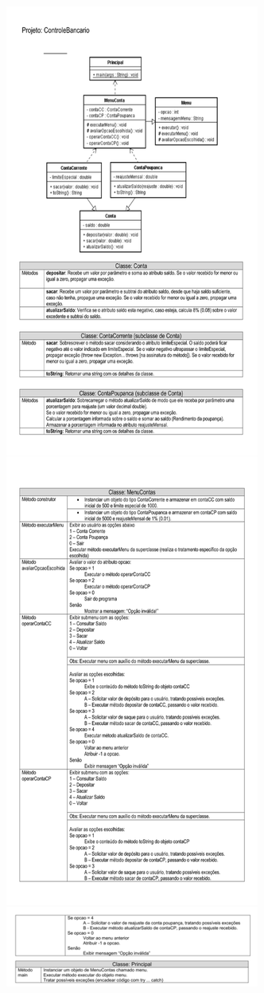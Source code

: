 <img height="900" src="../../../asset/ControleBancario/desenho.jpeg">
<img height="900" src="../../../asset/ControleBancario/detalhe1.jpeg">
<img  src="../../../asset/ControleBancario/detalhe2.jpeg">